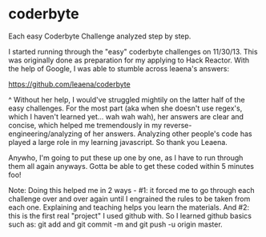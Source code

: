 coderbyte
=========

Each easy Coderbyte Challenge analyzed step by step. 

I started running through the "easy" coderbyte challenges on 11/30/13. This was originally done as preparation for my applying to Hack Reactor. With the help of Google, I was able to stumble across leaena's answers:

https://github.com/leaena/coderbyte

^ Without her help, I would've struggled mightily on the latter half of the easy challenges. For the most part (aka when she doesn't use regex's, which I haven't learned yet... wah wah wah), her answers are clear and concise, which helped me tremendously in my reverse-engineering/analyzing of her answers. Analyzing other people's code has played a large role in my learning javascript. So thank you Leaena.

Anywho, I'm going to put these up one by one, as I have to run through them all again anyways. Gotta be able to get these coded within 5 minutes foo!

Note: Doing this helped me in 2 ways - #1: it forced me to go through each challenge over and over again until I engrained the rules to be taken from each one. Explaining and teaching helps you learn the materials. And #2: this is the first real "project" I used github with. So I learned github basics such as: git add and git commit -m and git push -u origin master.
